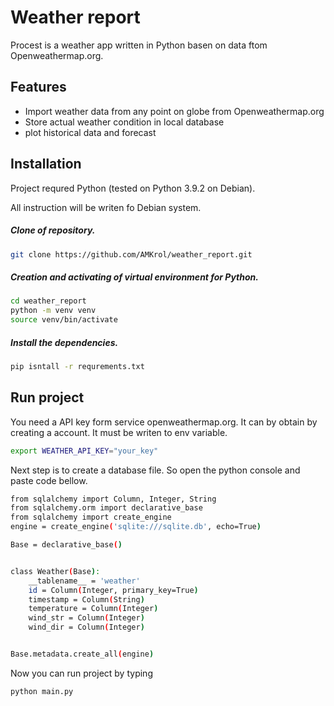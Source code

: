# Weather report 

Procest is a weather app written in Python basen on data ftom Openweathermap.org.

## Features

- Import weather data from any point on globe from Openweathermap.org
- Store actual weather condition in local database
- plot historical data and forecast

## Installation

Project requred Python (tested on Python 3.9.2 on Debian). 

All instruction will be writen fo Debian system.

##### Clone of repository.

```sh
git clone https://github.com/AMKrol/weather_report.git
```

##### Creation and activating of virtual environment for Python.

``` sh
cd weather_report
python -m venv venv
source venv/bin/activate
```

##### Install the dependencies.

```sh
pip isntall -r requrements.txt
```

## Run project

You need a API key form service openweathermap.org. It can by obtain by creating a account.
It must be writen to env variable.

```sh
export WEATHER_API_KEY="your_key"
```

Next step is to create a database file. So open the python console and paste code bellow.

```sh
from sqlalchemy import Column, Integer, String
from sqlalchemy.orm import declarative_base
from sqlalchemy import create_engine
engine = create_engine('sqlite:///sqlite.db', echo=True)

Base = declarative_base()


class Weather(Base):
    __tablename__ = 'weather'
    id = Column(Integer, primary_key=True)
    timestamp = Column(String)
    temperature = Column(Integer)
    wind_str = Column(Integer)
    wind_dir = Column(Integer)


Base.metadata.create_all(engine)
```

Now you can run project by typing
```sh
python main.py
```